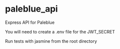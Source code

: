 # paleblue_api
Express API for Paleblue

You will need to create a .env file for the JWT_SECRET

Run tests with jasmine from the root directory
